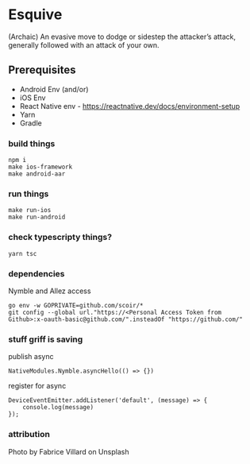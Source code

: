 # Esquive

(Archaic) An evasive move to dodge or sidestep the attacker’s attack, generally followed with an attack of your own.

## Prerequisites

* Android Env (and/or)
* iOS Env
* React Native env - https://reactnative.dev/docs/environment-setup
* Yarn
* Gradle

### build things

    npm i
    make ios-framework
    make android-aar
    
### run things

    make run-ios
    make run-android

### check typescripty things?
    yarn tsc

### dependencies
Nymble and Allez access

    go env -w GOPRIVATE=github.com/scoir/*
    git config --global url."https://<Personal Access Token from Github>:x-oauth-basic@github.com/".insteadOf "https://github.com/"
    
### stuff griff is saving

publish async
```
NativeModules.Nymble.asyncHello(() => {})
```

register for async
```
DeviceEventEmitter.addListener('default', (message) => {
    console.log(message)
});
```

### attribution
Photo by Fabrice Villard on Unsplash